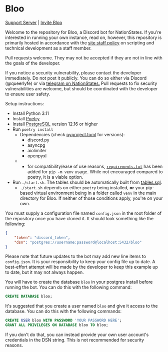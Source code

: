 # Bloo

[Support Server](https://discord.gg/tFVVrAZErq) | [Invite Bloo](https://ptb.discord.com/api/oauth2/authorize?client_id=1033625714483806269&permissions=8&scope=applications.commands%20bot) 

Welcome to the repository for Bloo, a Discord bot for NationStates. If you're interested in running your own instance, read on, however, 
this repository is primarily hosted in accordance with the [site staff policy](https://forum.nationstates.net/viewtopic.php?p=40690135#p40690135) on scripting and technical
development as a staff member.

Pull requests welcome. They may not be accepted if they are not in line with the goals of the developer.

If you notice a security vulnerability, please contact the developer immediately. Do not post it publicly. You can do so
either via Discord (@queerlyfe) or via [telegram on NationStates.](https://www.nationstates.net/page=compose_telegram?tgto=united_calanworie&message=Bloo%20Security%20Vulnerability)
Pull requests to fix security vulnerabilities are welcome, but should be coordinated with the developer to ensure user safety.

Setup instructions:
- Install Python 3.11
- Install [Poetry](https://python-poetry.org)
- Install [PostgreSQL](https://www.postgresql.org) version 12.16 or higher
- Run `poetry install`
  - Dependencies (check [pyproject.toml](pyproject.toml) for versions):
    - discord.py
    - asyncpg
    - aiolimiter
    - openpyxl
  - * for compatibility/ease of use reasons, [`requirements.txt`](requirements.txt) has been added for `pip -m venv` usage. While not encouraged compared to poetry, it is a viable option.
- Run `./start.sh`. The tables should be automatically built from [tables.sql](tables.sql).
  - `./start.sh` depends on either `poetry` being installed, __or__ your pip-based virtual environment being in a folder called `venv` in the main directory for Bloo. If neither of those conditions apply, you're on your own.

You must supply a configuration file named `config.json` in the root folder of the repository once you have cloned it. It should look something like the following:
```json
{
    "token": "discord_token",
    "dsn": "postgres://username:password@localhost:5432/bloo"
}

```

Please note that future updates to the bot may add new line items to `config.json`. It is your responsibility to keep your config file up to date. A best-effort attempt will be made by the developer to keep this example up to date, but it may not always happen.

You will have to create the database `bloo` in your postgres install before running the bot. You can do this with the following command:
```sql
CREATE DATABASE bloo;
```

It's suggested that you create a user named `bloo` and give it access to the database. You can do this with the following commands:
```sql
CREATE USER bloo WITH PASSWORD 'YOUR PASSWORD HERE';
GRANT ALL PRIVILEGES ON DATABASE bloo TO bloo;
```

If you don't do that, you can instead provide your own user account's credentials in the DSN string. This is not recommended for security reasons.